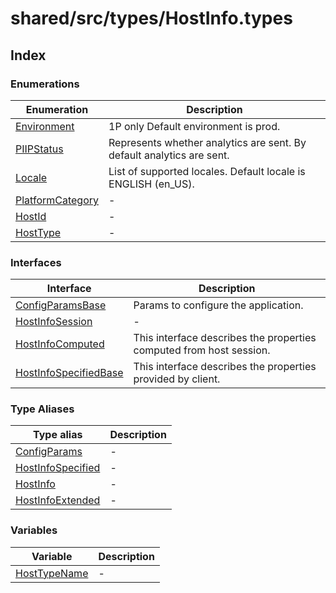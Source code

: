 # shared/src/types/HostInfo.types

## Index

### Enumerations

| Enumeration | Description |
| ------ | ------ |
| [Environment](enumerations/environment.md) | 1P only Default environment is prod. |
| [PIIPStatus](enumerations/PIIPstatus.md) | Represents whether analytics are sent. By default analytics are sent. |
| [Locale](enumerations/locale.md) | List of supported locales. Default locale is ENGLISH (en_US). |
| [PlatformCategory](enumerations/platform-category.md) | - |
| [HostId](enumerations/host-id.md) | - |
| [HostType](enumerations/host-type.md) | - |

### Interfaces

| Interface | Description |
| ------ | ------ |
| [ConfigParamsBase](interfaces/config-params-base.md) | Params to configure the application. |
| [HostInfoSession](interfaces/host-info-session.md) | - |
| [HostInfoComputed](interfaces/host-info-computed.md) | This interface describes the properties computed from host session. |
| [HostInfoSpecifiedBase](interfaces/host-info-specified-base.md) | This interface describes the properties provided by client. |

### Type Aliases

| Type alias | Description |
| ------ | ------ |
| [ConfigParams](type-aliases/config-params.md) | - |
| [HostInfoSpecified](type-aliases/host-info-specified.md) | - |
| [HostInfo](type-aliases/host-info.md) | - |
| [HostInfoExtended](type-aliases/host-info-extended.md) | - |

### Variables

| Variable | Description |
| ------ | ------ |
| [HostTypeName](variables/hosttype-name.md) | - |
